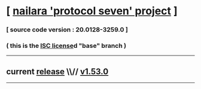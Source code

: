 
# [ [nailara 'protocol seven' project](http://src.nailara.net/) ]

### [ source code version : 20.0128-3259.0 ]

### ( this is the [ISC license](license)d "base" branch )
---
## current [release](https://github.com/anotherlink/nailara/releases) \\\\// [v1.53.0](https://github.com/anotherlink/nailara/releases/tag/v1.53.0)
---
